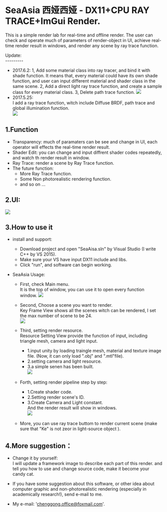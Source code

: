 SeaAsia 西娅西娅 - DX11+CPU RAY TRACE+ImGui Render.
====
This is a simple render lab for real-time and offline render. The user can check and operate much of parameters of render-object in UI, 
achieve real-time render result in windows, and render any scene by ray trace function.  

Update:  
---------  
* 2017.6.2:
	 1, Add some material class into ray tracer, and bind it with shade function. It means that, every material could have its own shade function, and user can input different material and shader class in the same scene.
	 2, Add a direct light ray trace function, and create a sample class for every material class.
	 3, Delete path trace function.
	 ![](https://github.com/ChengGongXTU/SeaAsia/blob/master/Direct%20Light.bmp)
 
* 2017.5.25:  
	I add a ray trace function, witch include Diffuse BRDF, path trace and global illumination function.  
	![](https://raw.githubusercontent.com/ChengGongXTU/SeaAsia/master/Ray%20Trace%20render%20result.bmp)

1.Function
----------
* Transparency: much of paramaters can be see and change in UI, each operator will effects the real-time render result.
* Shader Edit: you can change and input diffrent shader codes repeatedly, and watch th render result in window.
* Ray Trace: render a scene by Ray Trace function.
* The future function:  
	* More Ray Trace function.  
	* Some Non photorealistic rendering function.  
	* and so on ...
  
  
2.UI:  
--------  
![](https://github.com/ChengGongXTU/SeaAsia/blob/master/SeaAsia%20sample.png)
 
 
3.How to use it  
------------  
* install and support:  
	* Download project and open "SeaAisa.sln" by Visual Studio (I write C++ by VS 2015).  
	* Make sure  your VS have input DX11 include and libs.
	* Click  "run", and software can begin working.  
	  
* SeaAsia Usage:  
	* First, check Main menu.  
	It is the top of window, you can use it to open every function window.
	![](https://github.com/ChengGongXTU/SeaAsia/blob/master/3.jpg)  
	  
	* Second, Choose a scene you want to render.  
	Key Frame View shows all the scenes witch can be rendered, I set the max number of scene to be 24.  
	![](https://github.com/ChengGongXTU/SeaAsia/blob/master/4.jpg)  
	  
	* Third, setting render resource.  
	Resource Setting View provide the function of input, including triangle mesh, camera and light input.  
		* 1.input unity by loading traingle mesh, material and texture image file. (Now, it can only load ".obj" and ".mtl"file).  
		* 2.setting camera and light resource.  
		* 3.a simple senen has been built.  
  ![](https://github.com/ChengGongXTU/SeaAsia/blob/master/1.jpg)  
	  
	* Forth, setting render pipeline step by step:  
		* 1.Create shader code.  
		* 2.Setting render scene's ID.  
		* 3.Create Camera and Light constant.  
		And the render result will show in windows.  
	![](https://github.com/ChengGongXTU/SeaAsia/blob/master/2.jpg)  
	
	* More, you can use ray trace buttom to render current scene (make sure that "Ke" is not zeor in light-source object ).
	  
4.More suggestion：  
-------------------  

* Change it by yourself:  
I will update a framework image to describe each part of this render. and tell you how to use and change source code, make it become your candy cat.  
* If you have some suggestion about this software, or other idea about computer graphic and non-photorealistic rendering (especially in academically research!), send e-mail to me.  

* My e-mail: 'chenggong.office@foxmail.com'.
